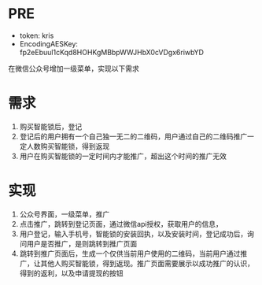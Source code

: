 # PRE
- token: kris
- EncodingAESKey: fp2eEbuul1cKqd8HOHKgMBbpWWJHbX0cVDgx6riwbYD

在微信公众号增加一级菜单，实现以下需求
# 需求
1. 购买智能锁后，登记
2. 登记后的用户拥有一个自己独一无二的二维码，用户通过自己的二维码推广一定人数购买智能锁，得到返现
3. 用户在购买智能锁的一定时间内才能推广，超出这个时间的推广无效

# 实现
1. 公众号界面，一级菜单，推广
2. 点击推广，跳转到登记页面，通过微信api授权，获取用户的信息，
3. 用户登记，输入手机号，智能锁的安装回执，以及安装时间，登记成功后，询问用户是否推广，是则跳转到推广页面
3. 跳转到推广页面后，生成一个仅供当前用户使用的二维码，当前用户通过推广，让其他人购买智能锁，得到返现。推广页面需要展示以成功推广的认识，得到的返利，以及申请提现的按钮

